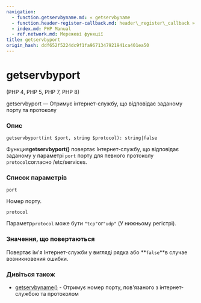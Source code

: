 ```yaml
---
navigation:
  - function.getservbyname.md: « getservbyname
  - function.header-register-callback.md: header\_register\_callback »
  - index.md: PHP Manual
  - ref.network.md: Мережеві функції
title: getservbyport
origin_hash: ddf652f5224dc9f1fa9671347921941ca401ea50
---
```

# getservbyport

(PHP 4, PHP 5, PHP 7, PHP 8)

getservbyport — Отримує інтернет-службу, що відповідає заданому порту та протоколу

### Опис

```methodsynopsis
getservbyport(int $port, string $protocol): string|false
```

Функция**getservbyport()** повертає Інтернет-службу, що відповідає заданому у параметрі `port` порту для певного протоколу `protocol`согласно /etc/services.

### Список параметрів

`port`

Номер порту.

`protocol`

Параметр`protocol` може бути `"tcp"`or`"udp"` (У нижньому регістрі).

### Значення, що повертаються

Повертає ім'я Інтернет-служби у вигляді рядка або \*\*`false`\*\*в случае возникновения ошибки.

### Дивіться також

-   [getservbyname()](function.getservbyname.md) \- Отримує номер порту, пов'язаного з інтернет-службою та протоколом
